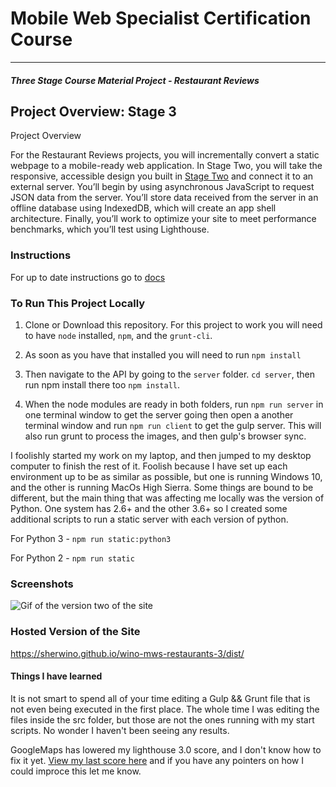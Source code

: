 # Mobile Web Specialist Certification Course
---
#### _Three Stage Course Material Project - Restaurant Reviews_

## Project Overview: Stage 3

Project Overview

For the Restaurant Reviews projects, you will incrementally convert a static webpage to a mobile-ready web application. In Stage Two, you will take the responsive, accessible design you built in [Stage Two](https://github.com/sherwino/wino-mws-restaurants-2) and connect it to an external server. You’ll begin by using asynchronous JavaScript to request JSON data from the server. You’ll store data received from the server in an offline database using IndexedDB, which will create an app shell architecture. Finally, you’ll work to optimize your site to meet performance benchmarks, which you’ll test using Lighthouse.

### Instructions

For up to date instructions go to [docs](./docs/INSTRUCTIONS.md)

### To Run This Project Locally

1. Clone or Download this repository. For this project to work you will need to have `node` installed, `npm`, and the `grunt-cli`. 

1. As soon as you have that installed you will need to run ```npm install```

1. Then navigate to the API by going to the `server` folder. ```cd server```, then run npm install there too ```npm install```.

1. When the node modules are ready in both folders, run ```npm run server``` in one terminal window to get the server going then open a another terminal window and run ```npm run client``` to get the gulp server. This will also run grunt to process the images, and then gulp's browser sync.

I foolishly started my work on my laptop, and then jumped to my desktop computer to finish the rest of it. Foolish because I have set up each environment up to be as similar as possible, but one is running Windows 10, and the other is running MacOs High Sierra. Some things are bound to be different, but the main thing that was affecting me locally was the version of Python. One system has 2.6+ and the other 3.6+ so I created some additional scripts to run a static server with each version of python. 

For Python 3 - ```npm run static:python3```

For Python 2 - ```npm run static```

### Screenshots

![Gif of the version two of the site](https://i.gyazo.com/9b46236aeb67a58d153fad66c1bea010.gif)

### Hosted Version of the Site

https://sherwino.github.io/wino-mws-restaurants-3/dist/


#### Things I have learned

It is not smart to spend all of your time editing a Gulp && Grunt file that is not even being executed in the first place. The whole time I was editing the files inside the src folder, but those are not the ones running with my start scripts. No wonder I haven't been seeing any results.

GoogleMaps has lowered my lighthouse 3.0 score, and I don't know how to fix it yet. 
[View my last score here](https://sherwino.github.io/wino-mws-restaurants-3/dist/lighthouse.html) and if you have any pointers on how I could improce this let me know.

